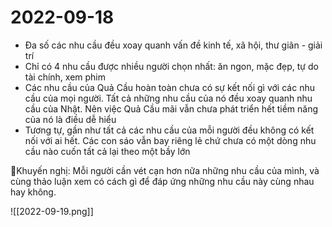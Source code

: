 # 2022-09-18
- Đa số các nhu cầu đều xoay quanh vấn đề kinh tế, xã hội, thư giãn - giải trí
- Chỉ có 4 nhu cầu được nhiều người chọn nhất: ăn ngon, mặc đẹp, tự do tài chính, xem phim
- Các nhu cầu của Quả Cầu hoàn toàn chưa có sự kết nối gì với các nhu cầu của mọi người. Tất cả những nhu cầu của nó đều xoay quanh nhu cầu của Nhật. Nên việc Quả Cầu mãi vẫn chưa phát triển hết tiềm năng của nó là điều dễ hiểu
- Tương tự, gần như tất cả các nhu cầu của mỗi người đều không có kết nối với ai hết. Các con sáo vẫn bay riêng lẻ chứ chưa có một dòng nhu cầu nào cuốn tất cả lại theo một bầy lớn

🧐Khuyến nghị: Mỗi người cần vét cạn hơn nữa những nhu cầu của mình, và cùng thảo luận xem có cách gì để đáp ứng những nhu cầu này cùng nhau hay không.

![[2022-09-19.png]]